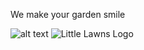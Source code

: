 We make your garden smile

![alt text](image.jpg) ![Little Lawns Logo](https://github.com/LittleLawns/LittleLawns.github.io/assets/168877895/98c79499-9bba-44ab-a559-2274474c8567)

